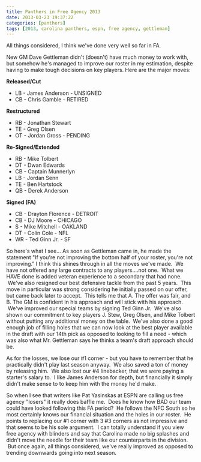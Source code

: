 ```yaml
---
title: Panthers in Free Agency 2013
date: 2013-03-23 19:37:22
categories: [panthers]
tags: [2013, carolina panthers, espn, free agency, gettleman]
---
```

All things considered, I think we've done very well so far in FA.

New GM Dave Gettleman didn't (doesn't) have much money to work with, but somehow he's managed to improve our roster in my estimation, despite having to make tough decisions on key players. Here are the major moves:

**Released/Cut**

* LB - James Anderson - UNSIGNED
* CB - Chris Gamble - RETIRED

**Restructured**

* RB - Jonathan Stewart
* TE - Greg Olsen
* OT - Jordan Gross - PENDING

**Re-Signed/Extended**

* RB - Mike Tolbert
* DT - Dwan Edwards
* CB - Captain Munnerlyn
* LB - Jordan Senn
* TE - Ben Hartstock
* QB - Derek Anderson

**Signed (FA)**

* CB - Drayton Florence - DETROIT
* CB - DJ Moore - CHICAGO
* S - Mike Mitchell - OAKLAND
* DT - Colin Cole - NFL
* WR - Ted Ginn Jr. - SF

So here's what I see...
As soon as Gettleman came in, he made the statement "If you're not improving the bottom half of your roster, you're not improving." I think this shines through in all the moves we've made.  We have not offered any large contracts to any players....not one.  What we HAVE done is added veteran experience to a secondary that had none.  We've also resigned our best defensive tackle from the past 5 years.  This move in particular was strong considering he initially passed on our offer, but came back later to accept.  This tells me that A. The offer was fair, and B. The GM is confident in his approach and will stick with his approach.  We've improved our special teams by signing Ted Ginn Jr.  We've also shown our commitment to key players J. Stew, Greg Olsen, and Mike Tolbert without putting any additional money on the table.  We've also done a good enough job of filling holes that we can now look at the best player available in the draft with our 14th pick as opposed to looking to fill a need - which was also what Mr. Gettleman says he thinks a team's draft approach should be.

As for the losses, we lose our #1 corner - but you have to remember that he practically didn't play last season anyway.  We also saved a ton of money by releasing him.  We also lost our #4 linebacker, that we were paying a starter's salary to.  I like James Anderson for depth, but financially it simply didn't make sense to to keep him with the money he'd make.

So when I see that writers like Pat Yasinskas at ESPN are calling us free agency "losers" it really does baffle me.  Does he know how BAD our team could have looked following this FA period?  He follows the NFC South so he most certainly knows our financial situation and the holes in our roster.  He points to replacing our #1 corner with 3 #3 corners as not impressive and that seems to be his sole argument.  I can totally understand if you view free agency with blinders and say that Carolina made no big splashes and didn't move the needle for their team like our counterparts in the division.  But once again, all things considered, we've really improved as opposed to trending downwards going into next season.
